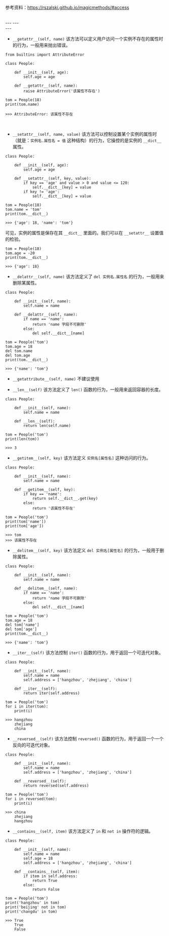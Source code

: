 参考资料：https://rszalski.github.io/magicmethods/#access

<br>
---
---
<br>
---

* ``__getattr__(self, name)`` 
该方法可以定义用户访问一个实例不存在的属性时的行为，一般用来抛出错误。

```
from builtins import AttributeError 

class People:

    def __init__(self, age):
        self.age = age

    def __getattr__(self, name):
        raise AttributeError('该属性不存在')

tom = People(18)
print(tom.name)

>>> AttributeError: 该属性不存在
```

<br>

* ``__setattr__(self, name, value)``
该方法可以控制设置某个实例的属性时（就是：``实例名.属性名 = 值`` 这种结构）的行为，它操控的是实例的 ``__dict__`` 属性。

```
class People:

    def __init__(self, age):
        self.age = age
    
    def __setattr__(self, key, value):
        if key == 'age' and value > 0 and value <= 120:
            self.__dict__[key] = value
        if key != 'age':
            self.__dict__[key] = value

tom = People(18)
tom.name = 'tom'
print(tom.__dict__)

>>> {'age': 18, 'name': 'tom'}
```

可见，实例的属性是保存在其 ``__dict__`` 里面的。我们可以在 ``__setattr__`` 设置值的检验。

```
tom = People(18)
tom.age = -20
print(tom.__dict__)

>>> {'age': 18}
```

* ``__delattr__(self, name)``
该方法定义了 ``del 实例名.属性名`` 的行为，一般用来删除某属性。

```
class People:

    def __init__(self, name):
        self.name = name

    def __delattr__(self, name):
        if name == 'name':
            return 'name 字段不可删除'
        else:
            del self.__dict__[name]

tom = People('tom')
tom.age = 18
del tom.name
del tom.age
print(tom.__dict__)

>>> {'name': 'tom'}
```

* ``__getattribute__(self, name)``
不建议使用

* ``__len__(self)``
该方法定义了 ``len()`` 函数的行为，一般用来返回容器的长度。
```
class People:

    def __init__(self, name):
        self.name = name

    def __len__(self):
        return len(self.name)

tom = People('tom')
print(len(tom))

>>> 3
```

* ``__getitem__(self, key)``
该方法定义 ``实例名[属性名]`` 这种访问的行为。

```
class People:

    def __init__(self, name):
        self.name = name

    def __getitem__(self, key):
        if key == 'name':
            return self.__dict__.get(key)
        else:
            return '该属性不存在'

tom = People('tom')
print(tom['name'])
print(tom['age'])

>>> tom
>>> 该属性不存在
```

* ``__delitem__(self, key)``
该方法定义 ``del 实例名[属性名]`` 的行为，一般用于删除属性。

```
class People:

    def __init__(self, name):
        self.name = name

    def __delitem__(self, name):
        if name == 'name':
            return 'name 字段不可删除'
        else:
            del self.__dict__[name]

tom = People('tom')
tom.age = 18
del tom['name']
del tom['age']
print(tom.__dict__)

>>> {'name': 'tom'}
```

* ``__iter__(self)``
该方法控制 ``iter()`` 函数的行为，用于返回一个可迭代对象。
```
class People:

    def __init__(self, name):
        self.name = name
        self.address = ['hangzhou', 'zhejiang', 'china']

    def __iter__(self):
        return iter(self.address)

tom = People('tom')
for i in iter(tom):
    print(i)

>>> hangzhou
    zhejiang
    china
```

* ``__reversed__(self)``
该方法控制 ``reversed()`` 函数的行为，用于返回一个一个反向的可迭代对象。

```
class People:

    def __init__(self, name):
        self.name = name
        self.address = ['hangzhou', 'zhejiang', 'china']

    def __reversed__(self):
        return reversed(self.address)

tom = People('tom')
for i in reversed(tom):
    print(i)

>>> china
    zhejiang
    hangzhou
```

* ``__contains__(self, item)``
该方法定义了 ``in`` 和 ``not in`` 操作符的逻辑。

```
class People:

    def __init__(self, name):
        self.name = name
        self.age = 18
        self.address = ['hangzhou', 'zhejiang', 'china']

    def __contains__(self, item):
        if item in self.address:
            return True
        else:
            return False

tom = People('tom')
print('hangzhou' in tom)
print('beijing' not in tom)
print('changdu' in tom)

>>> True
    True
    False
```
